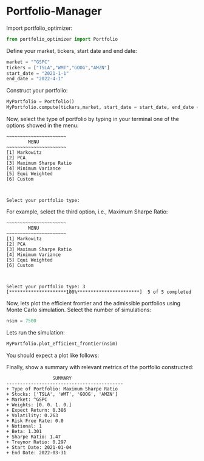 # Portfolio-Manager


Import portfolio_optimizer:

```python
from portfolio_optimizer import Portfolio
```

Define your market, tickers, start date and end date:

```python
market = "^GSPC"
tickers = ["TSLA","WMT","GOOG","AMZN"]
start_date = "2021-1-1"
end_date = "2022-4-1"
```
Construct your portfolio:

```python
MyPortfolio = Portfolio()
MyPortfolio.compute(tickers,market, start_date = start_date, end_date = end_date)
```
Now, select the type of portfolio by typing in your terminal one of the options showed in the menu:
```console
~~~~~~~~~~~~~~~~~~~~~~
        MENU
~~~~~~~~~~~~~~~~~~~~~~
[1] Markowitz
[2] PCA
[3] Maximum Sharpe Ratio
[4] Minimum Variance
[5] Equi Weighted
[6] Custom



Select your portfolio type:
```

For example, select the third option, i.e., Maximum Sharpe Ratio:

```console
~~~~~~~~~~~~~~~~~~~~~~
        MENU
~~~~~~~~~~~~~~~~~~~~~~
[1] Markowitz
[2] PCA
[3] Maximum Sharpe Ratio
[4] Minimum Variance
[5] Equi Weighted
[6] Custom



Select your portfolio type: 3
[*********************100%***********************]  5 of 5 completed
```
Now, lets plot the efficient frontier and the admissible portfolios using Monte Carlo simulation. Select the number of simulations:
```python
nsim = 7500
```
Lets run the simulation:

```python
MyPortfolio.plot_efficient_frontier(nsim)
```

You should expect a plot like follows:



Finally, show a summary with relevant metrics of the portfolio constructed:

```console
                 SUMMARY         
-------------------------------------------
+ Type of Portfolio: Maximum Sharpe Ratio
+ Stocks: ['TSLA', 'WMT', 'GOOG', 'AMZN']
+ Market: ^GSPC
+ Weights: [0. 0. 1. 0.]
+ Expect Return: 0.386
+ Volatility: 0.263
+ Risk Free Rate: 0.0
+ Notional: 1
+ Beta: 1.301
+ Sharpe Ratio: 1.47
+ Treynor Ratio: 0.297
+ Start Date: 2021-01-04
+ End Date: 2022-03-31
```


